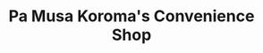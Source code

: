 ---
title: "Pa Musa Koroma's Convenience Shop"
url: /koindu/pa-musa-koromas-convenience-shop/
shop: Lebensmittel
---